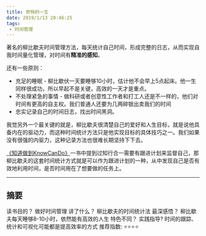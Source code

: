 ```yaml
---
title: 奇特的一生 
date: 2019/1/13 20:46:25
tags:
 - 时间管理 
---
```


著名的柳比歇夫时间管理方法，每天统计自己时间，形成完整的日志，从而实现自我时间量化管理，对时间有**精准的感知**。

还有一些原则：
* 充足的睡眠 - 柳比歇伏一天要睡够10小时，估计他不会早上5点起床。他一生同样很成功，所以早起不是关键，高效的一天才是重点。
* 不处理紧急的事情 - 做科研或者创意性工作者和打工人还是不一样的，他们对时间有更高的自主权。我们普通人还要为几两碎银出卖我们的时间
* 忠实记录自己的时间日志，找出时间黑洞。

我觉另外一个最关键的就是，柳比歇夫很清楚自己的爱好和人生目标，就是说他具备内在的驱动力，而这种时间统计方法只是他实现目标的具体技巧之一。我们如果没有很强的内驱力，这种记录方法也很难长期坚持下下去。

<!-- more -->

[《知道做到KnowCanDo》](../知道做到KnowCanDo)一书中提到过知行合一需要有跟进计划来监督自己，那柳比歇夫的这套时间统计方式就是可以作为跟进计划的一种，从中发现自己是否有效地利用时间，是否时间用在了想要做的任务上。


---
## 摘要
读书目的？ 做好时间管理
讲了什么？ 柳比歇夫的时间统计法
最深感悟？ 柳比歇夫每天睡够8-10小时，依然能有高效的人生
特色不同？ 
实践指导?  时间的跟踪、统计和可视化可能都是提高效率的方式 
推荐指数:  ⭐️⭐️️⭐️⭐️ 
